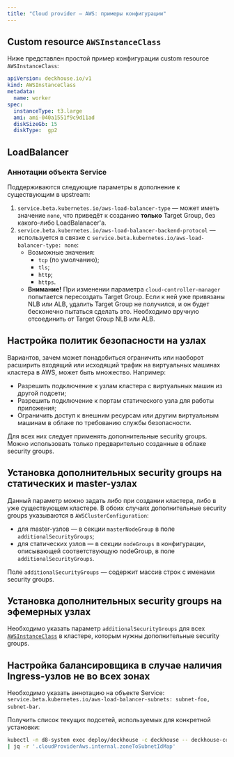 ```yaml
---
title: "Сloud provider — AWS: примеры конфигурации"
---
```


## Custom resource `AWSInstanceClass`

Ниже представлен простой пример конфигурации custom resource `AWSInstanceClass`:

```yaml
apiVersion: deckhouse.io/v1
kind: AWSInstanceClass
metadata:
  name: worker
spec:
  instanceType: t3.large
  ami: ami-040a1551f9c9d11ad
  diskSizeGb: 15
  diskType:  gp2
```

## LoadBalancer

### Аннотации объекта Service

Поддерживаются следующие параметры в дополнение к существующим в upstream:

1. `service.beta.kubernetes.io/aws-load-balancer-type` — может иметь значение `none`, что приведёт к созданию **только** Target Group, без какого-либо LoadBalanacer'а.
2. `service.beta.kubernetes.io/aws-load-balancer-backend-protocol` — используется в связке с `service.beta.kubernetes.io/aws-load-balancer-type: none`:
   * Возможные значения:
     * `tcp` (по умолчанию);
     * `tls`;
     * `http`;
     * `https`.
   * **Внимание!** При изменении параметра `cloud-controller-manager` попытается пересоздать Target Group. Если к ней уже привязаны NLB или ALB, удалить Target Group не получился,  и он будет бесконечно пытаться сделать это. Необходимо вручную отсоединить от Target Group NLB или ALB.

## Настройка политик безопасности на узлах

Вариантов, зачем может понадобиться ограничить или наоборот расширить входящий или исходящий трафик на виртуальных машинах кластера в AWS, может быть множество. Например:

* Разрешить подключение к узлам кластера с виртуальных машин из другой подсети;
* Разрешить подключение к портам статического узла для работы приложения;
* Ограничить доступ к внешним ресурсам или другим виртуальным машинам в облаке по требованию службы безопасности.

Для всех них следует применять дополнительные security groups. Можно использовать только предварительно созданные в облаке security groups.

## Установка дополнительных security groups на статических и master-узлах

Данный параметр можно задать либо при создании кластера, либо в уже существующем кластере. В обоих случаях дополнительные security groups указываются в `AWSClusterConfiguration`:
- для master-узлов — в секции `masterNodeGroup` в поле `additionalSecurityGroups`;
- для статических узлов — в секции `nodeGroups` в конфигурации, описывающей соответствующую nodeGroup, в поле `additionalSecurityGroups`.

Поле `additionalSecurityGroups` — содержит массив строк с именами security groups.

## Установка дополнительных security groups на эфемерных узлах

Необходимо указать параметр `additionalSecurityGroups` для всех [`AWSInstanceClass`](cr.html#awsinstanceclass) в кластере, которым нужны дополнительные security groups.

## Настройка балансировщика в случае наличия Ingress-узлов не во всех зонах

Необходимо указать аннотацию на объекте Service: `service.beta.kubernetes.io/aws-load-balancer-subnets: subnet-foo, subnet-bar`.

Получить список текущих подсетей, используемых для конкретной установки:

```bash
kubectl -n d8-system exec deploy/deckhouse -c deckhouse -- deckhouse-controller module values cloud-provider-aws -o json \
| jq -r '.cloudProviderAws.internal.zoneToSubnetIdMap'
```
